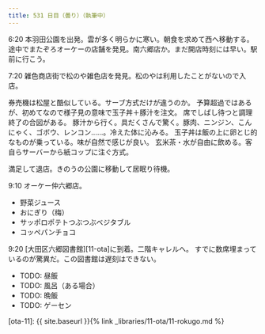 ```yaml
---
title: 531 日目（曇り）（執筆中）
---
```


6:20 本羽田公園を出発。雲が多く明らかに寒い。朝食を求めて西へ移動する。
途中でまたぞろオーケーの店舗を発見。南六郷店か。まだ開店時刻には早い。駅前に行こう。

7:20 雑色商店街で松のや雑色店を発見。松のやは利用したことがないので入店。

券売機は松屋と酷似している。サーブ方式だけが違うのか。
予算超過ではあるが、初めてなので様子見の意味で玉子丼＋豚汁を注文。
席でしばし待つと調理終了の合図がある。
豚汁から行く。具だくさんで驚く。豚肉、ニンジン、こんにゃく、ゴボウ、レンコン……。冷えた体に沁みる。
玉子丼は飯の上に卵とじ的なものが乗っている。味が自然で感じが良い。
玄米茶・水が自由に飲める。客自らサーバーから紙コップに注ぐ方式。

満足して退店。きのうの公園に移動して居眠り待機。

9:10 オーケー仲六郷店。
* 野菜ジュース
* おにぎり（梅）
* サッポロポテトつぶつぶベジタブル
* コッペパンチョコ

9:20 [大田区六郷図書館][11-ota]に到着。二階キャレルへ。
すでに数席埋まっているのが驚異だ。この図書館は遅刻はできない。

* TODO: 昼飯
* TODO: 風呂（ある場合）
* TODO: 晩飯
* TODO: ゲーセン

[ota-11]: {{ site.baseurl }}{% link _libraries/11-ota/11-rokugo.md %}
